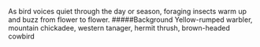 As bird voices quiet through the day or season, foraging insects warm up and buzz from flower to flower.
#####Background
Yellow-rumped warbler, mountain chickadee, western tanager, hermit thrush, brown-headed cowbird
